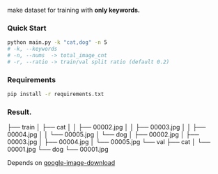 make dataset for training with **only keywords.**



### Quick Start

```bash
python main.py -k "cat,dog" -n 5 
# -k, --keywords 
# -n, --nums  -> total_image_cnt
# -r, --ratio -> train/val split ratio (default 0.2)
```



### Requirements

```bash
pip install -r requirements.txt
```



### Result.

├── train
│   ├── cat
│   │   ├── 00002.jpg
│   │   ├── 00003.jpg
│   │   ├── 00004.jpg
│   │   └── 00005.jpg
│   └── dog
│       ├── 00002.jpg
│       ├── 00003.jpg
│       ├── 00004.jpg
│       └── 00005.jpg
└── val
    ├── cat
    │   └── 00001.jpg
    └── dog
        └── 00001.jpg



Depends on [google-image-download](https://github.com/hardikvasa/google-images-download)

